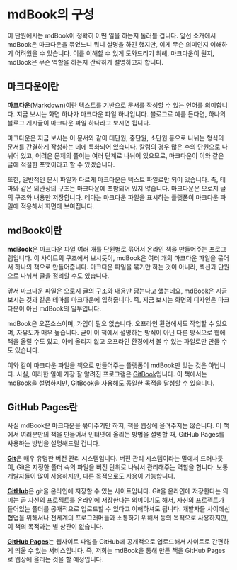 # mdBook의 구성

이 단원에서는 mdBook이 정확히 어떤 일을 하는지 둘러볼 겁니다. 앞선 소개에서 mdBook은 마크다운을 묶었느니 뭐니 설명을 하긴 했지만, 이게 무슨 의미인지 이해하기 어려웠을 수 있습니다. 이를 이해할 수 있게 도와드리기 위해, 마크다운이 뭔지, mdBook은 무슨 역할을 하는지 간략하게 설명하고자 합니다.

## 마크다운이란

**마크다운**(Markdown)이란 텍스트를 기반으로 문서를 작성할 수 있는 언어를 의미합니다. 지금 보시는 화면 하나가 마크다운 파일 하나입니다. 블로그로 예를 든다면, 하나의 블로그 게시글이 마크다운 파일 하나라고 보시면 됩니다.

마크다운은 지금 보시는 이 문서와 같이 대단원, 중단원, 소단원 등으로 나뉘는 형식의 문서를 간결하게 작성하는 데에 특화되어 있습니다. 칼럼의 경우 많은 수의 단원으로 나뉘어 있고, 어려운 문제의 풀이는 여러 단계로 나뉘어 있으므로, 마크다운이 이와 같은 글에 적절한 포맷이라고 할 수 있겠습니다.

또한, 일반적인 문서 파일과 다르게 마크다운은 텍스트 파일로만 되어 있습니다. 즉, 테마와 같은 외관상의 구조는 마크다운에 포함되어 있지 않습니다. 마크다운은 오로지 글의 구조와 내용만 저장합니다. 테마는 마크다운 파일을 표시하는 플랫폼이 마크다운 파일에 적용해서 화면에 보여집니다.

## mdBook이란

**mdBook**은 마크다운 파일 여러 개를 단원별로 묶어서 온라인 책을 만들어주는 프로그램입니다. 이 사이트의 구조에서 보시듯이, mdBook은 여러 개의 마크다운 파일을 묶어서 하나의 책으로 만들어줍니다. 마크다운 파일을 묶기만 하는 것이 아니라, 섹션과 단원으로 나눠서 글을 정리할 수도 있습니다.

앞서 마크다운 파일은 오로지 글의 구조와 내용만 담는다고 했는데요, mdBook은 지금 보시는 것과 같은 테마를 마크다운에 입혀줍니다. 즉, 지금 보시는 화면의 디자인은 마크다운이 아닌 mdBook의 일부입니다.

mdBook은 오픈소스이며, 가입이 필요 없습니다. 오프라인 환경에서도 작업할 수 있으며, 자유도가 매우 높습니다. 굳이 이 책에서 설명하는 방식이 아닌 다른 방식으로 웹에 책을 올릴 수도 있고, 아예 올리지 않고 오프라인 환경에서 볼 수 있는 파일로만 만들 수도 있습니다.

이와 같이 마크다운 파일을 책으로 만들어주는 플랫폼이 mdBook만 있는 것은 아닙니다. 사실, 이러한 일에 가장 잘 알려진 프로그램은 [GitBook](https://www.gitbook.com/)입니다. 이 책에서는 mdBook을 설명하지만, GitBook을 사용해도 동일한 목적을 달성할 수 있습니다.

## GitHub Pages란

사실 mdBook은 마크다운을 묶어주기만 하지, 책을 웹상에 올려주지는 않습니다. 이 책에서 여러분만의 책을 만들어서 인터넷에 올리는 방법을 설명할 때, GitHub Pages를 사용하는 방법을 설명해드릴 겁니다.

[**Git**](https://git-scm.com/)은 매우 유명한 버전 관리 시스템입니다. 버전 관리 시스템이라는 말에서 드러나듯이, Git은 지정한 폴더 속의 파일을 버전 단위로 나눠서 관리해주는 역할을 합니다. 보통 개발자들이 많이 사용하지만, 다른 목적으로도 사용이 가능합니다.

[**GitHub**](https://github.com/)은 git을 온라인에 저장할 수 있는 사이트입니다. Git을 온라인에 저장한다는 의미는 곧 자신의 프로젝트를 온라인에 저장한다는 의미이기도 해서, 자신의 프로젝트가 들어있는 폴더를 공개적으로 업로드할 수 있다고 이해하셔도 됩니다. 개발자들 사이에선 협업을 위해서나 전세계의 프로그래머들과 소통하기 위해서 등의 목적으로 사용하지만, 이 책의 목적과는 별 상관이 없습니다.

[**GitHub Pages**](https://pages.github.com/)는 웹사이트 파일을 GitHub에 공개적으로 업로드해서 사이트로 간편하게 띄울 수 있는 서비스입니다. 즉, 저희는 mdBook을 통해 만든 책을 GitHub Pages로 웹상에 올리는 것을 할 예정입니다.
